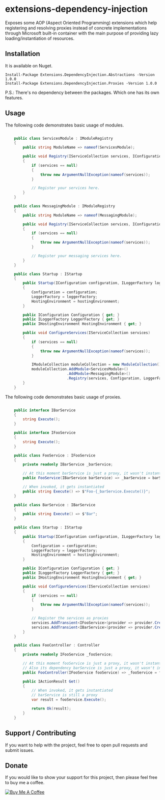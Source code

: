 # extensions-dependency-injection

Exposes some AOP (Aspect Oriented Programming) extensions which help registering and resolving proxies instead of concrete implementations through Microsoft built-in container with the main purpose of providing lazy loading/instantiation of resources.

## Installation

It is available on Nuget.

```
Install-Package Extensions.DependencyInjection.Abstractions -Version 1.0.0
Install-Package Extensions.DependencyInjection.Proxies -Version 1.0.0

```

P.S.: There's no dependency between the packages. Which one has its own features.

## Usage

The following code demonstrates basic usage of modules.

```C#

    public class ServicesModule : IModuleRegistry
    {
        public string ModuleName => nameof(ServicesModule);

        public void Registry(IServiceCollection services, IConfiguration configuration = null, ILoggerFactory loggerFactory = null, IHostingEnvironment hostingEnvironment = null)
        {
            if (services == null)
            {
                throw new ArgumentNullException(nameof(services));
            }

            // Register your services here.
        }
    }

    public class MessagingModule : IModuleRegistry
    {
        public string ModuleName => nameof(MessagingModule);

        public void Registry(IServiceCollection services, IConfiguration configuration = null, ILoggerFactory loggerFactory = null, IHostingEnvironment hostingEnvironment = null)
        {
            if (services == null)
            {
                throw new ArgumentNullException(nameof(services));
            }

            // Register your messaging services here.
        }
    }

    public class Startup : IStartup
    {
        public Startup(IConfiguration configuration, ILoggerFactory loggerFactory, IHostingEnvironment hostingEnvironment)
        {
            Configuration = configuration;
            LoggerFactory = loggerFactory;
            HostingEnvironment = hostingEnvironment;
        }

        public IConfiguration Configuration { get; }
        public ILoggerFactory LoggerFactory { get; }
        public IHostingEnvironment HostingEnvironment { get; }

        public void ConfigureServices(IServiceCollection services)
        {
            if (services == null)
            {
                throw new ArgumentNullException(nameof(services));
            }

            IModuleCollection moduleCollection = new ModuleCollection();
            moduleCollection.AddModule<ServicesModule>()
                            .AddModule<MessagingModule>()
                            .Registry(services, Configuration, LoggerFactory, HostingEnvironment); // Configuration, LoggerFactory and HostingEnvironment are optional parameters.
        }
    }

```

The following code demonstrates basic usage of proxies.

```C#

    public interface IBarService
    {
        string Execute();
    }

    public interface IFooService
    {
        string Execute();
    }

    public class FooService : IFooService
    {
        private readonly IBarService _barService;

        // At this moment barService is just a proxy, it wasn't instantiated yet
        public FooService(IBarService barService) => _barService = barService ?? throw new ArgumentNullException(nameof(barService));

        // When invoked, it gets instantiated
        public string Execute() => $"Foo-{_barService.Execute()}";
    }

    public class BarService : IBarService
    {
        public string Execute() => $"Bar";
    }

    public class Startup : IStartup
    {
        public Startup(IConfiguration configuration, ILoggerFactory loggerFactory, IHostingEnvironment hostingEnvironment)
        {
            Configuration = configuration;
            LoggerFactory = loggerFactory;
            HostingEnvironment = hostingEnvironment;
        }

        public IConfiguration Configuration { get; }
        public ILoggerFactory LoggerFactory { get; }
        public IHostingEnvironment HostingEnvironment { get; }

        public void ConfigureServices(IServiceCollection services)
        {
            if (services == null)
            {
                throw new ArgumentNullException(nameof(services));
            }

            // Register the services as proxies
            services.AddTransient<IFooService>(provider => provider.CreateProxy<IFooService, FooService>());
            services.AddTransient<IBarService>(provider => provider.CreateProxy<IBarService, BarService>());
        }
    }

    public class FooController : Controller
    {
        private readonly IFooService _fooService;

        // At this moment fooService is just a proxy, it wasn't instantiated yet 
        // Also its dependency barService is just a proxy, it wasn't instantiated too
        public FooController(IFooService fooService) => _fooService = fooService ?? throw new ArgumentNullException(nameof(fooService));

        public IActionResult Get()
        {
            // When invoked, it gets instantiated
            // barService is still a proxy
            var result = fooService.Execute();

            return Ok(result);
        }
    }

```

## Support / Contributing
If you want to help with the project, feel free to open pull requests and submit issues. 

## Donate

If you would like to show your support for this project, then please feel free to buy me a coffee.

<a href="https://www.buymeacoffee.com/fernandolima" target="_blank"><img src="https://www.buymeacoffee.com/assets/img/custom_images/white_img.png" alt="Buy Me A Coffee" style="height: auto !important;width: auto !important;" ></a>
